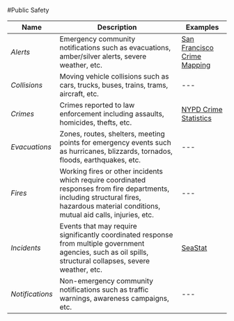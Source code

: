 #Public Safety

| Name | Description | Examples |
| --- | --- | --- |
| *Alerts* |	Emergency community notifications such as evacuations, amber/silver alerts, severe weather, etc. | [San Francisco Crime Mapping](http://www.crimemapping.com/map/ca/sanfrancisco) |
| *Collisions* |	Moving vehicle collisions such as cars, trucks, buses, trains, trams, aircraft, etc. | --- |
| *Crimes* |	Crimes reported to law enforcement including assaults, homicides, thefts, etc. | [NYPD Crime Statistics](http://www.nyc.gov/html/nypd/html/crime_prevention/crime_statistics.shtml) |
| *Evacuations* |	Zones, routes, shelters, meeting points for emergency events such as hurricanes, blizzards, tornados, floods, earthquakes, etc. | --- |
| *Fires* |	Working fires or other incidents which require coordinated responses from fire departments, including structural fires, hazardous material conditions, mutual aid calls, injuries, etc. | --- |
| *Incidents* |	Events that may require significantly coordinated response from multiple government agencies, such as oil spills, structural collapses, severe weather, etc. |  [SeaStat](https://data.seattle.gov/) |
| *Notifications* |	Non-emergency community notifications such as traffic warnings, awareness campaigns, etc. | --- |
